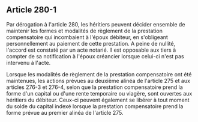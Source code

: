 Article 280-1
----
Par dérogation à l'article 280, les héritiers peuvent décider ensemble de
maintenir les formes et modalités de règlement de la prestation compensatoire
qui incombaient à l'époux débiteur, en s'obligeant personnellement au paiement
de cette prestation. A peine de nullité, l'accord est constaté par un acte
notarié. Il est opposable aux tiers à compter de sa notification à l'époux
créancier lorsque celui-ci n'est pas intervenu à l'acte.

Lorsque les modalités de règlement de la prestation compensatoire ont été
maintenues, les actions prévues au deuxième alinéa de l'article 275 et aux
articles 276-3 et 276-4, selon que la prestation compensatoire prend la forme
d'un capital ou d'une rente temporaire ou viagère, sont ouvertes aux héritiers
du débiteur. Ceux-ci peuvent également se libérer à tout moment du solde du
capital indexé lorsque la prestation compensatoire prend la forme prévue au
premier alinéa de l'article 275.
